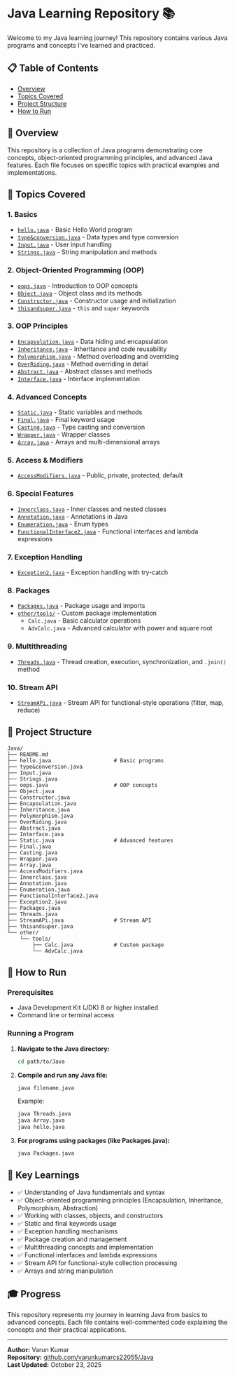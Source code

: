 # Java Learning Repository 📚

Welcome to my Java learning journey! This repository contains various Java programs and concepts I've learned and practiced.

## 📋 Table of Contents

- [Overview](#overview)
- [Topics Covered](#topics-covered)
- [Project Structure](#project-structure)
- [How to Run](#how-to-run)

## 🎯 Overview

This repository is a collection of Java programs demonstrating core concepts, object-oriented programming principles, and advanced Java features. Each file focuses on specific topics with practical examples and implementations.

## 🚀 Topics Covered

### 1. **Basics**
- [`hello.java`](hello.java) - Basic Hello World program
- [`type&conversion.java`](type&conversion.java) - Data types and type conversion
- [`Input.java`](Input.java) - User input handling
- [`Strings.java`](Strings.java) - String manipulation and methods

### 2. **Object-Oriented Programming (OOP)**
- [`oops.java`](oops.java) - Introduction to OOP concepts
- [`Object.java`](Object.java) - Object class and its methods
- [`Constructor.java`](Constructor.java) - Constructor usage and initialization
- [`thisandsuper.java`](thisandsuper.java) - `this` and `super` keywords

### 3. **OOP Principles**
- [`Encapsulation.java`](Encapsulation.java) - Data hiding and encapsulation
- [`Inheritance.java`](Inheritance.java) - Inheritance and code reusability
- [`Polymorphism.java`](Polymorphism.java) - Method overloading and overriding
- [`OverRiding.java`](OverRiding.java) - Method overriding in detail
- [`Abstract.java`](Abstract.java) - Abstract classes and methods
- [`Interface.java`](Interface.java) - Interface implementation

### 4. **Advanced Concepts**
- [`Static.java`](Static.java) - Static variables and methods
- [`Final.java`](Final.java) - Final keyword usage
- [`Casting.java`](Casting.java) - Type casting and conversion
- [`Wrapper.java`](Wrapper.java) - Wrapper classes
- [`Array.java`](Array.java) - Arrays and multi-dimensional arrays

### 5. **Access & Modifiers**
- [`AccessModifiers.java`](AccessModifiers.java) - Public, private, protected, default

### 6. **Special Features**
- [`Innerclass.java`](Innerclass.java) - Inner classes and nested classes
- [`Annotation.java`](Annotation.java) - Annotations in Java
- [`Enumeration.java`](Enumeration.java) - Enum types
- [`FunctionalInterface2.java`](FunctionalInterface2.java) - Functional interfaces and lambda expressions

### 7. **Exception Handling**
- [`Exception2.java`](Exception2.java) - Exception handling with try-catch

### 8. **Packages**
- [`Packages.java`](Packages.java) - Package usage and imports
- [`other/tools/`](other/tools/) - Custom package implementation
  - `Calc.java` - Basic calculator operations
  - `AdvCalc.java` - Advanced calculator with power and square root

### 9. **Multithreading**
- [`Threads.java`](Threads.java) - Thread creation, execution, synchronization, and `.join()` method

### 10. **Stream API**
- [`StreamAPi.java`](StreamAPi.java) - Stream API for functional-style operations (filter, map, reduce)

## 📁 Project Structure

```
Java/
├── README.md
├── hello.java                    # Basic programs
├── type&conversion.java
├── Input.java
├── Strings.java
├── oops.java                     # OOP concepts
├── Object.java
├── Constructor.java
├── Encapsulation.java
├── Inheritance.java
├── Polymorphism.java
├── OverRiding.java
├── Abstract.java
├── Interface.java
├── Static.java                   # Advanced features
├── Final.java
├── Casting.java
├── Wrapper.java
├── Array.java
├── AccessModifiers.java
├── Innerclass.java
├── Annotation.java
├── Enumeration.java
├── FunctionalInterface2.java
├── Exception2.java
├── Packages.java
├── Threads.java
├── StreamAPi.java                # Stream API
├── thisandsuper.java
└── other/
    └── tools/
        ├── Calc.java             # Custom package
        └── AdvCalc.java
```

## 🏃 How to Run

### Prerequisites
- Java Development Kit (JDK) 8 or higher installed
- Command line or terminal access

### Running a Program

1. **Navigate to the Java directory:**
   ```bash
   cd path/to/Java
   ```

2. **Compile and run any Java file:**
   ```bash
   java filename.java
   ```
   
   Example:
   ```bash
   java Threads.java
   java Array.java
   java hello.java
   ```

3. **For programs using packages (like Packages.java):**
   ```bash
   java Packages.java
   ```

## 📖 Key Learnings

- ✅ Understanding of Java fundamentals and syntax
- ✅ Object-oriented programming principles (Encapsulation, Inheritance, Polymorphism, Abstraction)
- ✅ Working with classes, objects, and constructors
- ✅ Static and final keywords usage
- ✅ Exception handling mechanisms
- ✅ Package creation and management
- ✅ Multithreading concepts and implementation
- ✅ Functional interfaces and lambda expressions
- ✅ Stream API for functional-style collection processing
- ✅ Arrays and string manipulation

## 🎓 Progress

This repository represents my journey in learning Java from basics to advanced concepts. Each file contains well-commented code explaining the concepts and their practical applications.

---

**Author:** Varun Kumar  
**Repository:** [github.com/varunkumarcs22055/Java](https://github.com/varunkumarcs22055/Java)  
**Last Updated:** October 23, 2025
